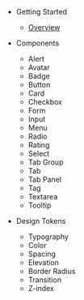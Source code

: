 * Getting Started
    * [Overview](/)

* Components
	* Alert
	* Avatar
	* Badge
	* Button
	* Card
	* Checkbox
	* Form
	* Input
	* Menu
	* Radio
	* Rating
	* Select
	* Tab Group
	* Tab
	* Tab Panel
	* Tag
	* Textarea
	* Tooltip

* Design Tokens
	* Typography
	* Color
	* Spacing
	* Elevation
	* Border Radius
	* Transition
	* Z-index
